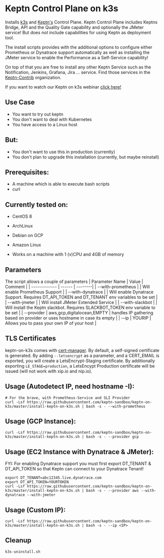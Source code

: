 # Keptn Control Plane on k3s

Installs [k3s](https://k3s.io) and [Keptn's](https://keptn.sh) Control Plane. 
Keptn Control Plane includes Keptns Bridge, API and the Quality Gate capability and optionally the JMeter service! But does _not_ include capabilities for using Keptn as deployment tool.

The install scripts provides with the additional options to configure either Prometheus or Dynatrace support automatically as well as installing the JMeter service to enable the Performance as a Self-Service capability!

On top of that you are free to install any other Keptn Service such as the Notification, Jenkins, Grafana, Jira ... service. Find those services in the [Keptn-Contrib](https://github.com/keptn-contrib) organization.

If you want to watch our Keptn on k3s webinar [click here!](https://www.youtube.com/watch?v=hx0NHj4u7ic)

## Use Case
 * You want to try out keptn
 * You don't want to deal with Kubernetes
 * You have access to a Linux host
 
## But:
 * You don't want to use this in production (currently)
 * You don't plan to upgrade this installation (currently, but maybe reinstall) 

## Prerequisites:
  * A machine which is able to execute bash scripts
  * curl
  
## Currently tested on:
  * CentOS 8
  * ArchLinux
  * Debian on GCP
  * Amazon Linux
  
* Works on a machine with 1 (v)CPU and 4GB of memory

## Parameters
The script allows a couple of parameters
| Parameter Name | Value | Comment |
| ------------- | ------ | --------|
| --with-prometheus | | Will enable Prometheus Support |
| --with-dynatrace | | Will enable Dynatrace Support. Requires DT_API_TOKEN and DT_TENANT env variables to be set |
| --with-jmeter | | Will install JMeter Extended Service |
| --with-slackbot | | Will install the Keptn slackbot. Requires SLACKBOT_TOKEN env variable to be set |
| --provider | aws,gcp,digitalocean,EMPTY | handles IP gathering based on provider or uses hostname in case its empty |
| --ip | YOURIP | Allows you to pass your own IP of your host |

## TLS Certificates
keptn-on-k3s comes with [cert-manager](https://cert-manager.io/). By default, a self-signed certificate is generated. By adding `--letsencrypt` as a parameter, and a CERT_EMAIL is exported, you will create a LetsEncrypt-Staging certificate. By additionally exporting `LE_STAGE=production`, a LetsEncypt Production certificate will be issued (will not work with xip.io and nip.io).
  
## Usage (Autodetect IP, need hostname -I):
```
# For the brave, with Prometheus-Service and SLI Provider
curl -Lsf https://raw.githubusercontent.com/keptn-sandbox/keptn-on-k3s/master/install-keptn-on-k3s.sh | bash -s - --with-prometheus
```

## Usage (GCP Instance):
```
curl -Lsf https://raw.githubusercontent.com/keptn-sandbox/keptn-on-k3s/master/install-keptn-on-k3s.sh | bash -s - --provider gcp
``` 

## Usage (EC2 Instance with Dynatrace & JMeter):

FYI: For enabling Dynatrace support you must first export DT_TENANT & DT_API_TOKEN so that Keptn can connect to your Dynatrace Tenant!

```
export DT_TENANT=abc12345.live.dynatrace.com
export DT_API_TOKEN=YOURTOKEN
curl -Lsf https://raw.githubusercontent.com/keptn-sandbox/keptn-on-k3s/master/install-keptn-on-k3s.sh | bash -s - --provider aws --with-dynatrace --with-jmeter
``` 

## Usage (Custom IP):
```curl -Lsf https://raw.githubusercontent.com/keptn-sandbox/keptn-on-k3s/master/install-keptn-on-k3s.sh | bash -s - --ip <IP>```

## Cleanup
``` k3s-uninstall.sh ```
